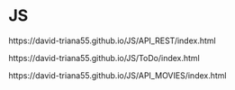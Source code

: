 # JS
<p>https://david-triana55.github.io/JS/API_REST/index.html</p>
<p>https://david-triana55.github.io/JS/ToDo/index.html</p>
<p>https://david-triana55.github.io/JS/API_MOVIES/index.html</p>
